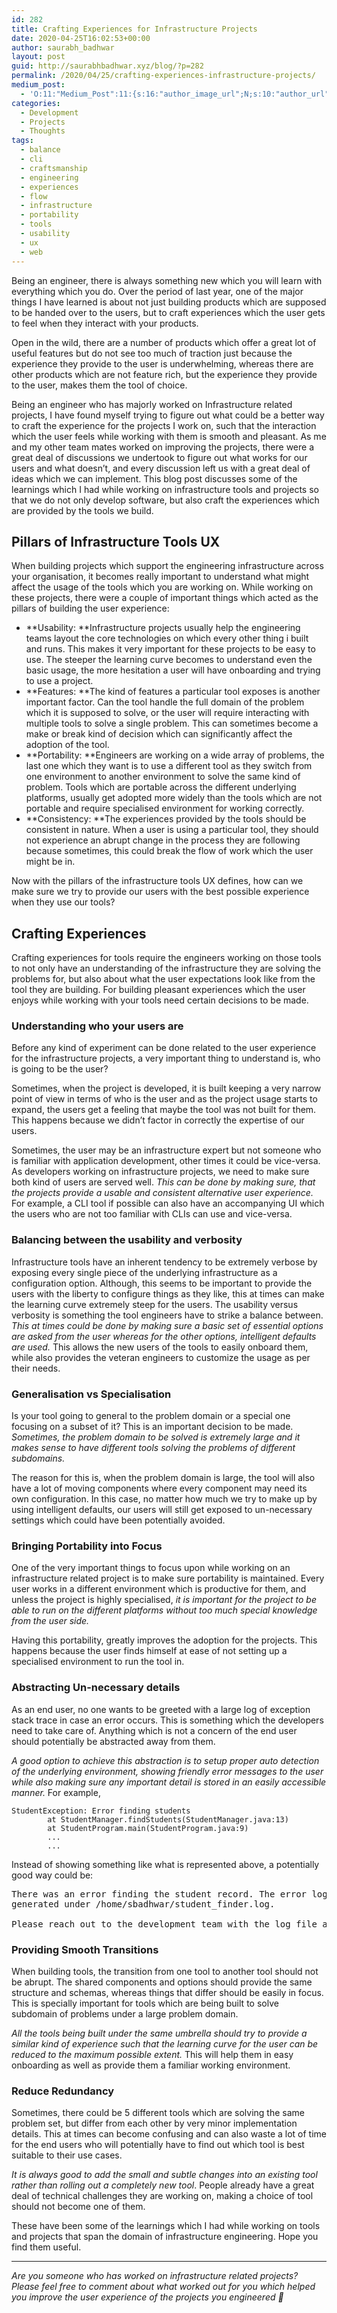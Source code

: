```yaml
---
id: 282
title: Crafting Experiences for Infrastructure Projects
date: 2020-04-25T16:02:53+00:00
author: saurabh_badhwar
layout: post
guid: http://saurabhbadhwar.xyz/blog/?p=282
permalink: /2020/04/25/crafting-experiences-infrastructure-projects/
medium_post:
  - 'O:11:"Medium_Post":11:{s:16:"author_image_url";N;s:10:"author_url";N;s:11:"byline_name";N;s:12:"byline_email";N;s:10:"cross_link";s:3:"yes";s:2:"id";N;s:21:"follower_notification";s:3:"yes";s:7:"license";s:19:"all-rights-reserved";s:14:"publication_id";s:2:"-1";s:6:"status";s:6:"public";s:3:"url";N;}'
categories:
  - Development
  - Projects
  - Thoughts
tags:
  - balance
  - cli
  - craftsmanship
  - engineering
  - experiences
  - flow
  - infrastructure
  - portability
  - tools
  - usability
  - ux
  - web
---
```

Being an engineer, there is always something new which you will learn with everything which you do. Over the period of last year, one of the major things I have learned is about not just building products which are supposed to be handed over to the users, but to craft experiences which the user gets to feel when they interact with your products.

Open in the wild, there are a number of products which offer a great lot of useful features but do not see too much of traction just because the experience they provide to the user is underwhelming, whereas there are other products which are not feature rich, but the experience they provide to the user, makes them the tool of choice.

Being an engineer who has majorly worked on Infrastructure related projects, I have found myself trying to figure out what could be a better way to craft the experience for the projects I work on, such that the interaction which the user feels while working with them is smooth and pleasant. As me and my other team mates worked on improving the projects, there were a great deal of discussions we undertook to figure out what works for our users and what doesn&#8217;t, and every discussion left us with a great deal of ideas which we can implement. This blog post discusses some of the learnings which I had while working on infrastructure tools and projects so that we do not only develop software, but also craft the experiences which are provided by the tools we build.

## Pillars of Infrastructure Tools UX

When building projects which support the engineering infrastructure across your organisation, it becomes really important to understand what might affect the usage of the tools which you are working on. While working on these projects, there were a couple of important things which acted as the pillars of building the user experience:

  * **Usability: **Infrastructure projects usually help the engineering teams layout the core technologies on which every other thing i built and runs. This makes it very important for these projects to be easy to use. The steeper the learning curve becomes to understand even the basic usage, the more hesitation a user will have onboarding and trying to use a project.
  * **Features: **The kind of features a particular tool exposes is another important factor. Can the tool handle the full domain of the problem which it is supposed to solve, or the user will require interacting with multiple tools to solve a single problem. This can sometimes become a make or break kind of decision which can significantly affect the adoption of the tool.
  * **Portability: **Engineers are working on a wide array of problems, the last one which they want is to use a different tool as they switch from one environment to another environment to solve the same kind of problem. Tools which are portable across the different underlying platforms, usually get adopted more widely than the tools which are not portable and require specialised environment for working correctly.
  * **Consistency: **The experiences provided by the tools should be consistent in nature. When a user is using a particular tool, they should not experience an abrupt change in the process they are following because sometimes, this could break the flow of work which the user might be in.

Now with the pillars of the infrastructure tools UX defines, how can we make sure we try to provide our users with the best possible experience when they use our tools?

## Crafting Experiences

Crafting experiences for tools require the engineers working on those tools to not only have an understanding of the infrastructure they are solving the problems for, but also about what the user expectations look like from the tool they are building. For building pleasant experiences which the user enjoys while working with your tools need certain decisions to be made.

### Understanding who your users are

Before any kind of experiment can be done related to the user experience for the infrastructure projects, a very important thing to understand is, who is going to be the user?

Sometimes, when the project is developed, it is built keeping a very narrow point of view in terms of who is the user and as the project usage starts to expand, the users get a feeling that maybe the tool was not built for them. This happens because we didn&#8217;t factor in correctly the expertise of our users.

Sometimes, the user may be an infrastructure expert but not someone who is familiar with application development, other times it could be vice-versa. As developers working on infrastructure projects, we need to make sure both kind of users are served well. _This can be done by making sure, that the projects provide a usable and consistent alternative user experience._ For example, a CLI tool if possible can also have an accompanying UI which the users who are not too familiar with CLIs can use and vice-versa.

### **Balancing between the usability and verbosity**

Infrastructure tools have an inherent tendency to be extremely verbose by exposing every single piece of the underlying infrastructure as a configuration option. Although, this seems to be important to provide the users with the liberty to configure things as they like, this at times can make the learning curve extremely steep for the users. The usability versus verbosity is something the tool engineers have to strike a balance between. _This at times could be done by making sure a basic set of essential options are asked from the user whereas for the other options, intelligent defaults are used._ This allows the new users of the tools to easily onboard them, while also provides the veteran engineers to customize the usage as per their needs.

### **Generalisation vs Specialisation**

Is your tool going to general to the problem domain or a special one focusing on a subset of it? This is an important decision to be made. _Sometimes, the problem domain to be solved is extremely large and it makes sense to have different tools solving the problems of different subdomains._

The reason for this is, when the problem domain is large, the tool will also have a lot of moving components where every component may need its own configuration. In this case, no matter how much we try to make up by using intelligent defaults, our users will still get exposed to un-necessary settings which could have been potentially avoided.

### 

### Bringing Portability into Focus

One of the very important things to focus upon while working on an infrastructure related project is to make sure portability is maintained. Every user works in a different environment which is productive for them, and unless the project is highly specialised, _it is important for the project to be able to run on the different platforms without too much special knowledge from the user side._

Having this portability, greatly improves the adoption for the projects. This happens because the user finds himself at ease of not setting up a specialised environment to run the tool in.

### Abstracting Un-necessary details

As an end user, no one wants to be greeted with a large log of exception stack trace in case an error occurs. This is something which the developers need to take care of. Anything which is not a concern of the end user should potentially be abstracted away from them.

_A good option to achieve this abstraction is to setup proper auto detection of the underlying environment, showing friendly error messages to the user while also making sure any important detail is stored in an easily accessible manner._ For example,

<pre class="line number1 index0 alt2"><code class="text plain">StudentException: Error finding students</code>
<code class="text spaces">        </code><code class="text plain">at StudentManager.findStudents(StudentManager.java:13)</code>
<code class="text spaces">        </code><code class="text plain">at StudentProgram.main(StudentProgram.java:9)
        ...
        ...</code></pre>

Instead of showing something like what is represented above, a potentially good way could be:

<pre>There was an error finding the student record. The error log has been
generated under /home/sbadhwar/student_finder.log.

Please reach out to the development team with the log file attached.</pre>

### Providing Smooth Transitions

When building tools, the transition from one tool to another tool should not be abrupt. The shared components and options should provide the same structure and schemas, whereas things that differ should be easily in focus. This is specially important for tools which are being built to solve subdomain of problems under a large problem domain.

_All the tools being built under the same umbrella should try to provide a similar kind of experience such that the learning curve for the user can be reduced to the maximum possible extent._ This will help them in easy onboarding as well as provide them a familiar working environment.

### Reduce Redundancy

Sometimes, there could be 5 different tools which are solving the same problem set, but differ from each other by very minor implementation details. This at times can become confusing and can also waste a lot of time for the end users who will potentially have to find out which tool is best suitable to their use cases.

_It is always good to add the small and subtle changes into an existing tool rather than rolling out a completely new tool_. People already have a great deal of technical challenges they are working on, making a choice of tool should not become one of them.

These have been some of the learnings which I had while working on tools and projects that span the domain of infrastructure engineering. Hope you find them useful.

* * *

_Are you someone who has worked on infrastructure related projects? Please feel free to comment about what worked out for you which helped you improve the user experience of the projects you engineered 🙂_